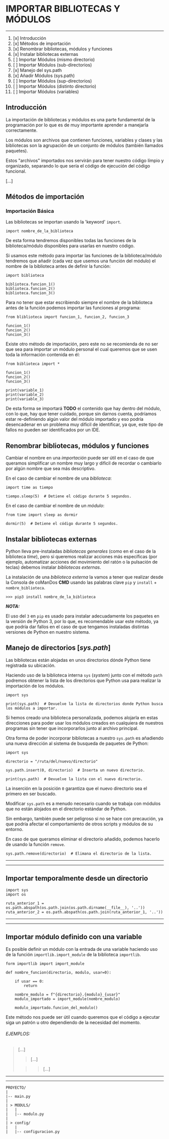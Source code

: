 # IMPORTAR BIBLIOTECAS Y MÓDULOS
---

1. [x] Introducción
1. [x] Métodos de importación
1. [x] Renombrar bibliotecas, módulos y funciones
1. [x] Instalar bibliotecas externas
1. [ ] Importar Módulos (mismo directorio)
1. [ ] Importar Módulos (sub-directorios)
1. [x] Manejo del sys.path
1. [x] Añadir Módulos (sys.path)
1. [ ] Importar Módulos (sup-directorios)
1. [ ] Importar Módulos (distinto directorio)
1. [ ] Importar Módulos (variables)


## Introducción

La importación de bibliotecas y módulos es una parte fundamental de la programación por lo que es de muy importante aprender a manejarla correctamente.

Los módulos son archivos que contienen funciones, variables y clases y las bibliotecas son la agrupación de un conjunto de módulos (también llamados paquetes).

Estos "archivos" importados nos servirán para tener nuestro código límpio y organizado, separando lo que sería el código de ejecución del código funcional.


[...]

## Métodos de importación

### Importación Básica

Las bibliotecas se importan usando la 'keyword' `import`.

	import nombre_de_la_biblioteca

De esta forma tendremos disponibles todas las funciones de la biblioteca/módulo disponibles para usarlas en nuestro código.

Si usamos este método para importar las funciones de la biblioteca/módulo tendremos que añadir (cada vez que usemos una función del módulo) el nombre de la biblioteca antes de definir la función:

```
import biblioteca

biblioteca.funcion_1()
biblioteca.funcion_2()
biblioteca.funcion_3()
```


Para no tener que estar escribiendo siempre el nombre de la biblioteca antes de la función podemos importar las funciones al programa:

```
from bliblioteca import funcion_1, funcion_2, funcion_3

funcion_1()
funcion_2()
funcion_3()
```


Existe otro método de importación, pero este no se recomienda de no ser que sea para importar un módulo personal el cual queremos que se usen toda la información contenida en él:

```
from biblioteca import *

funcion_1()
funcion_2()
funcion_3()

print(variable_1)
print(variable_2)
print(variable_3)
```

De esta forma se importará **TODO** el contenido que hay dentro del módulo, con lo que, hay que tener cuidado, porque sin darnos cuenta, podríamos estar re-definiendo algún valor del módulo importado y eso podría desencadenar en un problema muy dificil de identificar, ya que, este tipo de fallos no pueden ser identificados por un IDE.

## Renombrar bibliotecas, módulos y funciones

Cambiar el nombre en una *importación* puede ser útil en el caso de que queramos simplificar un nombre muy largo y dificil de recordar o cambiarlo por algún nombre que sea más descriptivo.

En el caso de cambiar el nombre de una *biblioteca*:

```
import time as tiempo

tiempo.sleep(5)  # Detiene el código durante 5 segundos.
```

En el caso de cambiar el nombre de un *módulo*:

```
from time import sleep as dormir

dormir(5)  # Detiene el código durante 5 segundos.
```

## Instalar bibliotecas externas

Python lleva pre-instaladas *bibliotecas generales* (como en el caso de la biblioteca *time*), pero si queremos realizar acciones más específicas (por ejemplo, automatizar acciones del movimiento del ratón o la pulsación de teclas) debemos instalar *bibliotecas externas*.

La instalación de una *biblioteca externa* la vamos a tener que realizar desde la Consola de coManDos **CMD** usando las palabras clave `pip` y `install` + `nombre_biblioteca`.

```
>>> pip3 install nombre_de_la_biblioteca
```

***NOTA:***

El uso del `3` en `pip` es usado para instalar adecuadamente los paquetes en la versión de Python 3, por lo que, es recomendable usar este método, ya que podría dar fallos en el caso de que tengamos instaladas distintas versiones de Python en nuestro sistema.


## Manejo de directorios [*sys.path*]

Las bibliotecas están alojadas en unos directorios dónde Python tiene registrada su ubicación.

Haciendo uso de la biblioteca interna `sys` (*system*) junto con el método `path` podremos obtener la lista de los directorios que Python usa para realizar la importación de los módulos.

``` EJEMPLO: visualización de directorios de paquetes.
import sys

print(sys.path)  # Devuelve la lista de directorios donde Python busca los módulos a importar.
```


Si hemos creado una biblioteca personalizada, podemos alojarla en estas direcciones para poder usar los módulos creados en cualquiera de nuestros programas sin tener que incorporarlos junto al archivo principal.

Otra forma de poder incorporar bibliotecas a nuestro `sys.path` es añadiendo una nueva dirección al sistema de busqueda de paquetes de Python:

``` EJEMPLO: añadir un nuevo directorio al sistema de búsqueda de módulos.
import sys

directorio = "/ruta/del/nuevo/directorio"

sys.path.insert(0, directorio)  # Inserta un nuevo directorio.

print(sys.path)  # Devuelve la lista con el nuevo directorio.
```
La inserción en la posición `0` garantiza que el nuevo directorio sea el primero en ser buscado.

Modificar `sys.path` es a menudo necesario cuando se trabaja con módulos que no están alojados en el directorio estándar de Python.

Sin embargo, también puede ser peligroso si no se hace con precaución, ya que podría afectar el comportamiento de otros scripts y módulos de su entorno.

En caso de que queramos eliminar el directorio añadido, podemos hacerlo de usando la función `remove`.

``` EJEMPLO: eliminar directorio del sistema de búsqueda de módulos.
sys.path.remove(directorio)  # Elimana el directorio de la lista.
```








---
---

## Importar temporalmente desde un directorio

```
import sys
import os

ruta_anterior_1 = os.path.abspath(os.path.join(os.path.dirname(__file__), '..'))
ruta_anterior_2 = os.path.abspath(os.path.join(ruta_anterior_1, '..'))
```


---
---

## Importar módulo definido con una variable

Es posible definir un módulo con la entrada de una variable haciendo uso de la función `importlib.import_module` de la biblioteca `importlib`.


```
form importlib import import_module

def nombre_funcion(directorio, modulo, usar=0):

    if usar == 0:
        return
    
    nombre_modulo = f"{directorio}.{modulo}_{usar}"
    modulo_importado = import_module(nombre_modulo)
    
    modulo_importado.funcion_del_modulo()
```
Este método nos puede ser útil cuando queremos que el código a ejecutar siga un patrón u otro dependiendo de la necesidad del momento.

###### EJEMPLOS:

> [...]
>
> > [...]
> 
> > > [...]

---
---

```
PROYECTO/
|
|-- main.py
|
| > MODULS/
|   |
|   |-- modulo.py
|
| > config/
|   |
|   |-- configuracion.py

```

